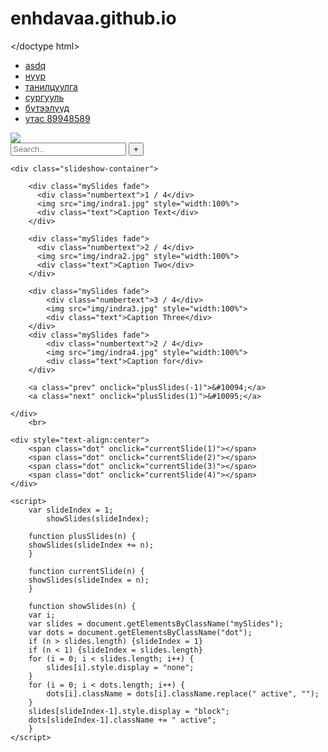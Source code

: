 # enhdavaa.github.io
</doctype html>
<html>
<head>
    <meta charset="UTF-8">
    <meta name="viewport" content="width=device-width, initial-scale=1">
    <title>my website</title>
    <link rel="stylesheet" href="css/website.css">
</head>
<body>
    <div class="menu">
        <div class="taniltsuulga">
            <ul>
                <li><a href="website1.html">asdq</a></li>
                <li><a href="website.html">нүүр</a></li>
                <li><a href="website2.html">танилцуулга</a></li>
                <li><a href="website3.html">сургууль</a></li>
                <li><a href="website4.html">бүтээлүүд</a></li>
                <li><a href="#">утас 89948589</a></li>
            </ul>
        </div>
    </div>
    <div class="menu1">
        <div class="taniltsuulga">
            <div class="logo left">
                <img src="img/redfin.png">    
            </div>
            <diV class="search right">
                <input type="text" placeholder="Search.." name="search">
                <button type="submit">+</button>
            </diV>
            <div class="clr"></div>
        </div>
    </div>

    <div class="slideshow-container">

        <div class="mySlides fade">
          <div class="numbertext">1 / 4</div>
          <img src="img/indra1.jpg" style="width:100%">
          <div class="text">Caption Text</div>
        </div>
        
        <div class="mySlides fade">
          <div class="numbertext">2 / 4</div>
          <img src="img/indra2.jpg" style="width:100%">
          <div class="text">Caption Two</div>
        </div>
        
        <div class="mySlides fade">
            <div class="numbertext">3 / 4</div>
            <img src="img/indra3.jpg" style="width:100%">
            <div class="text">Caption Three</div>
        </div>
        <div class="mySlides fade">
            <div class="numbertext">2 / 4</div>
            <img src="img/indra4.jpg" style="width:100%">
            <div class="text">Caption for</div>
        </div>
        
        <a class="prev" onclick="plusSlides(-1)">&#10094;</a>
        <a class="next" onclick="plusSlides(1)">&#10095;</a>
        
    </div>
        <br>
        
    <div style="text-align:center">
        <span class="dot" onclick="currentSlide(1)"></span> 
        <span class="dot" onclick="currentSlide(2)"></span> 
        <span class="dot" onclick="currentSlide(3)"></span> 
        <span class="dot" onclick="currentSlide(4)"></span>
    </div>
        
    <script>
        var slideIndex = 1;
            showSlides(slideIndex);

        function plusSlides(n) {
        showSlides(slideIndex += n);
        }

        function currentSlide(n) {
        showSlides(slideIndex = n);
        }

        function showSlides(n) {
        var i;
        var slides = document.getElementsByClassName("mySlides");
        var dots = document.getElementsByClassName("dot");
        if (n > slides.length) {slideIndex = 1}    
        if (n < 1) {slideIndex = slides.length}
        for (i = 0; i < slides.length; i++) {
            slides[i].style.display = "none";  
        }
        for (i = 0; i < dots.length; i++) {
            dots[i].className = dots[i].className.replace(" active", "");
        }
        slides[slideIndex-1].style.display = "block";  
        dots[slideIndex-1].className += " active";
        }
    </script>
</body>
</html>
